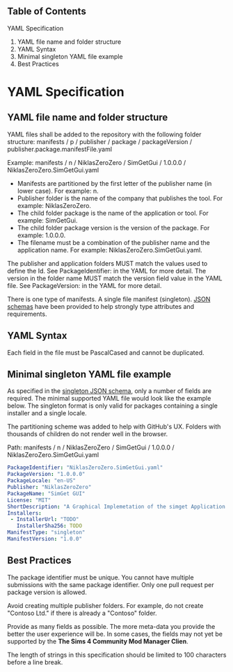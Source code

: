 
Table of Contents
----------------------------------
YAML Specification
   1) YAML file name and folder structure
   2) YAML Syntax
   3) Minimal singleton YAML file example
   4) Best Practices

# YAML Specification

## YAML file name and folder structure
YAML files shall be added to the repository with the following folder structure:
manifests / p / publisher / package / packageVersion / publisher.package.manifestFile.yaml

Example:
manifests / n / NiklasZeroZero / SimGetGui / 1.0.0.0 / NiklasZeroZero.SimGetGui.yaml

* Manifests are partitioned by the first letter of the publisher name (in lower case). For example: n.
* Publisher folder is the name of the company that publishes the tool.  For example: NiklasZeroZero.
* The child folder package is the name of the application or tool.  For example: SimGetGui.
* The child folder package version is the version of the package. For example: 1.0.0.0.
* The filename must be a combination of the publisher name and the application name.  For example: NiklasZeroZero.SimGetGui.yaml.

The publisher and application folders MUST match the values used to define the Id.  See PackageIdentifier: in the YAML for more detail.
The version in the folder name MUST match the version field value in the YAML file.  See PackageVersion: in the YAML for more detail.

There is one type of manifests. A single file manifest (singleton). 
[JSON schemas](https://github.com/NiklasZeroZero/simget-cli/schemas/JSON/manifests/v1.0.0) have been provided 
to help strongly type attributes and requirements.

## YAML Syntax
Each field in the file must be PascalCased and cannot be duplicated.

## Minimal singleton YAML file example
As specified in the [singleton JSON schema](https://github.com/NiklasZeroZero/simget-cli/schemas/JSON/manifests/v1.0.0/manifest.singleton.1.0.0.json),
only a number of fields are required. The minimal supported YAML file would look like the example below. The singleton format is only valid for packages containing
a single installer and a single locale.

The partitioning scheme was added to help with GitHub's UX. Folders with thousands of children do not render well in the browser.

Path: manifests / n / NiklasZeroZero / SimGetGui / 1.0.0.0 / NiklasZeroZero.SimGetGui.yaml

```YAML
PackageIdentifier: "NiklasZeroZero.SimGetGui.yaml"
PackageVersion: "1.0.0.0"
PackageLocale: "en-US"
Publisher: "NiklasZeroZero"
PackageName: "SimGet GUI"
License: "MIT"
ShortDescription: "A Graphical Implemetation of the simget Application into the The Sims 4 Main Menu"
Installers: 
 - InstallerUrl: "TODO"
   InstallerSha256: TODO
ManifestType: "singleton"
ManifestVersion: "1.0.0"
```

## Best Practices
The package identifier must be unique.  You cannot have multiple submissions with the same package identifier. Only one pull request per package version is allowed.

Avoid creating multiple publisher folders.  For example, do not create "Contoso Ltd." if there is already a "Contoso" folder.

Provide as many fields as possible.  The more meta-data you provide the better the user experience will be. In some cases, the fields may not yet be supported
by the **The Sims 4 Community Mod Manager Clien**.

The length of strings in this specification should be limited to 100 characters before a line break.